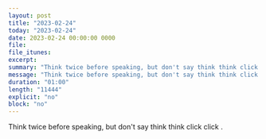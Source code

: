 ```yaml
---
layout: post
title: "2023-02-24"
today: "2023-02-24"
date: 2023-02-24 00:00:00 0000
file:
file_itunes:
excerpt:
summary: "Think twice before speaking, but don't say think think click click ."
message: "Think twice before speaking, but don't say think think click click ."
duration: "01:00"
length: "11444"
explicit: "no"
block: "no"
---
```

Think twice before speaking, but don't say think think click click .

